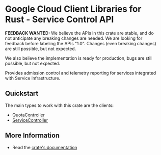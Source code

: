 # Google Cloud Client Libraries for Rust - Service Control API

<!-- Code generated by sidekick. DO NOT EDIT. -->

**FEEDBACK WANTED:** We believe the APIs in this crate are stable, and
do not anticipate any breaking changes are needed. We are looking for
feedback before labeling the APIs "1.0". Changes (even breaking changes)
are still possible, but not expected.

We also believe the implementation is ready for production, bugs are
still possible, but not expected.

Provides admission control and telemetry reporting for services integrated
with Service Infrastructure.

## Quickstart

The main types to work with this crate are the clients:

- [QuotaController]
- [ServiceController]

## More Information

- Read the [crate's documentation](https://docs.rs/google-cloud-api-servicecontrol-v1/latest/google-cloud-api-servicecontrol-v1)

[QuotaController]: https://docs.rs/google-cloud-api-servicecontrol-v1/latest/google_cloud_api_servicecontrol_v1/client/struct.QuotaController.html
[ServiceController]: https://docs.rs/google-cloud-api-servicecontrol-v1/latest/google_cloud_api_servicecontrol_v1/client/struct.ServiceController.html
